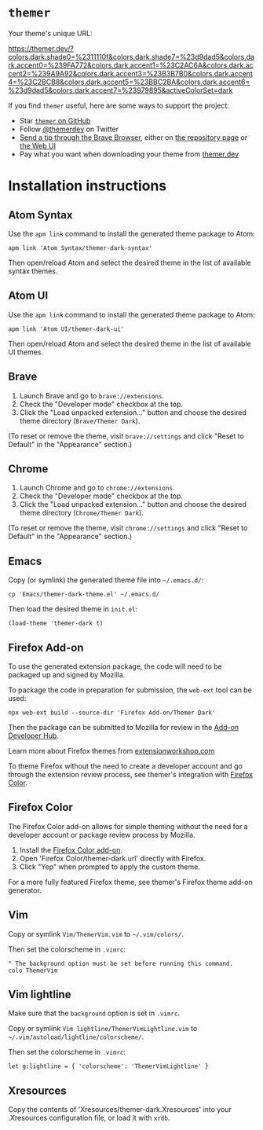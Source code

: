 # `themer`

Your theme's unique URL:

https://themer.dev/?colors.dark.shade0=%2311110f&colors.dark.shade7=%23d9dad5&colors.dark.accent0=%239FA772&colors.dark.accent1=%23C2AC6A&colors.dark.accent2=%239A9A92&colors.dark.accent3=%23B3B7B0&colors.dark.accent4=%23C2BCB8&colors.dark.accent5=%23BBC2BA&colors.dark.accent6=%23d9dad5&colors.dark.accent7=%23979895&activeColorSet=dark

If you find `themer` useful, here are some ways to support the project:

* Star [`themer` on GitHub](https://github.com/mjswensen/themer)
* Follow [@themerdev](https://twitter.com/themerdev) on Twitter
* [Send a tip through the Brave Browser](https://brave.com/the537), either on [the repository page](https://github.com/mjswensen/themer) or [the Web UI](https://themer.dev)
* Pay what you want when downloading your theme from [themer.dev](https://themer.dev)

# Installation instructions

## Atom Syntax

Use the `apm link` command to install the generated theme package to Atom:

    apm link 'Atom Syntax/themer-dark-syntax'

Then open/reload Atom and select the desired theme in the list of available syntax themes.

## Atom UI

Use the `apm link` command to install the generated theme package to Atom:

    apm link 'Atom UI/themer-dark-ui'

Then open/reload Atom and select the desired theme in the list of available UI themes.

## Brave

1. Launch Brave and go to `brave://extensions`.
2. Check the "Developer mode" checkbox at the top.
3. Click the "Load unpacked extension..." button and choose the desired theme directory (`Brave/Themer Dark`).

(To reset or remove the theme, visit `brave://settings` and click "Reset to Default" in the "Appearance" section.)

## Chrome

1. Launch Chrome and go to `chrome://extensions`.
2. Check the "Developer mode" checkbox at the top.
3. Click the "Load unpacked extension..." button and choose the desired theme directory (`Chrome/Themer Dark`).

(To reset or remove the theme, visit `chrome://settings` and click "Reset to Default" in the "Appearance" section.)

## Emacs

Copy (or symlink) the generated theme file into `~/.emacs.d/`:

    cp 'Emacs/themer-dark-theme.el' ~/.emacs.d/

Then load the desired theme in `init.el`:

    (load-theme 'themer-dark t)

## Firefox Add-on

To use the generated extension package, the code will need to be packaged up and signed by Mozilla.

To package the code in preparation for submission, the `web-ext` tool can be used:

    npx web-ext build --source-dir 'Firefox Add-on/Themer Dark'

Then the package can be submitted to Mozilla for review in the [Add-on Developer Hub](https://addons.mozilla.org/en-US/developers/addon/submit/distribution).

Learn more about Firefox themes from [extensionworkshop.com](https://extensionworkshop.com/documentation/themes/)

To theme Firefox without the need to create a developer account and go through the extension review process, see themer's integration with [Firefox Color](https://color.firefox.com).

## Firefox Color

The Firefox Color add-on allows for simple theming without the need for a developer account or package review process by Mozilla.

1. Install the [Firefox Color add-on](https://addons.mozilla.org/en-US/firefox/addon/firefox-color/).
2. Open 'Firefox Color/themer-dark.url' directly with Firefox.
3. Click "Yep" when prompted to apply the custom theme.

For a more fully featured Firefox theme, see themer's Firefox theme add-on generator.

## Vim

Copy or symlink `Vim/ThemerVim.vim` to `~/.vim/colors/`.

Then set the colorscheme in `.vimrc`:

    " The background option must be set before running this command.
    colo ThemerVim

## Vim lightline

Make sure that the `background` option is set in `.vimrc`.

Copy or symlink `Vim lightline/ThemerVimLightline.vim` to `~/.vim/autoload/lightline/colorscheme/`.

Then set the colorscheme in `.vimrc`:

    let g:lightline = { 'colorscheme': 'ThemerVimLightline' }

## Xresources

Copy the contents of 'Xresources/themer-dark.Xresources' into your .Xresources configuration file, or load it with `xrdb`.